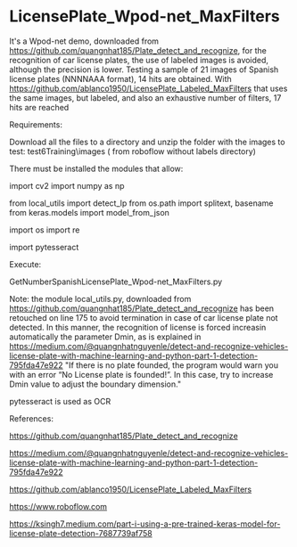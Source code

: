 # LicensePlate_Wpod-net_MaxFilters
It's a Wpod-net demo, downloaded from https://github.com/quangnhat185/Plate_detect_and_recognize,   for the recognition of car license plates, the use of labeled images is avoided, although the precision is lower. Testing a sample of 21 images of Spanish license plates (NNNNAAA format), 14 hits are obtained. With https://github.com/ablanco1950/LicensePlate_Labeled_MaxFilters that uses the same images, but labeled, and also an exhaustive number of filters,  17 hits are reached

Requirements:

Download all the files to a directory and unzip the folder with the images to test: test6Training\images ( from roboflow without labels directory)

There must be installed the modules that allow:

import cv2
import numpy as np

from local_utils import detect_lp
from os.path import splitext, basename
from keras.models import model_from_json

import os
import re

import pytesseract

Execute:

GetNumberSpanishLicensePlate_Wpod-net_MaxFilters.py

Note:
the module local_utils.py, downloaded from https://github.com/quangnhat185/Plate_detect_and_recognize has been  retouched  on line 175 to avoid termination
in case of car license plate not detected. In this manner, the recognition of license is forced increasin automatically the parameter Dmin, as is explained in https://medium.com/@quangnhatnguyenle/detect-and-recognize-vehicles-license-plate-with-machine-learning-and-python-part-1-detection-795fda47e922
"If there is no plate founded, the program would warn you with an error “No License plate is founded!”. In this case, try to increase Dmin value to adjust the boundary dimension."

pytesseract is used as OCR


References:

 https://github.com/quangnhat185/Plate_detect_and_recognize
 
 https://medium.com/@quangnhatnguyenle/detect-and-recognize-vehicles-license-plate-with-machine-learning-and-python-part-1-detection-795fda47e922
 
 https://github.com/ablanco1950/LicensePlate_Labeled_MaxFilters
 
 https://www.roboflow.com
 
 https://ksingh7.medium.com/part-i-using-a-pre-trained-keras-model-for-license-plate-detection-7687739af758

